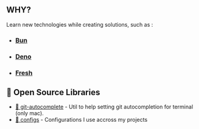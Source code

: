## WHY? 
Learn new technologies while creating solutions, such as :

- ### [Bun][bun]
- ### [Deno][deno]
- ### [Fresh][fresh]

## 📝 Open Source Libraries
-   [🧐 git-autocomplete](https://github.com/jscowboys/git-autocompletion)  - Util to help setting git autocompletion for terminal (only mac).
-   [📖 configs](https://github.com/jscowboys/configs) - Configurations I use accross my projects 


<!-- Reference -->

[deno]: https://deno.com/
[bun]: https://bun.sh/
[fresh]: https://fresh.deno.dev/

<!--

**Here are some ideas to get you started:**

🙋‍♀️ Our why?
Learn 

🌈 Contribution guidelines - how can the community get involved?
👩‍💻 Useful resources - where can the community find your docs? Is there anything else the community should know?
🍿 Fun facts - what does your team eat for breakfast?
🧙 Remember, you can do mighty things with the power of [Markdown](https://docs.github.com/github/writing-on-github/getting-started-with-writing-and-formatting-on-github/basic-writing-and-formatting-syntax)
-->
